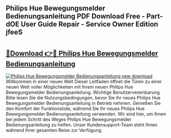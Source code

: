 ## Philips Hue Bewegungsmelder Bedienungsanleitung PDF Download Free - Part-dOE User Guide Repair - Service Owner Edition jfeeS

# <h2><a href="http://df1cm23.blite.top/?on=Philips+Hue+Bewegungsmelder+Bedienungsanleitung">🔗Download 👉🔴 Philips Hue Bewegungsmelder Bedienungsanleitung</a></h2>

[![Philips Hue Bewegungsmelder Bedienungsanleitung new download](https://i.imgur.com/lujVjoI.png)](http://df1cm23.blite.top/?on=Philips+Hue+Bewegungsmelder+Bedienungsanleitung)
Willkommen in einer neuen Welt Dieser Leitfaden öffnet die Türen zu einer neuen Welt voller Möglichkeiten mit Ihrem neuen Philips Hue Bewegungsmelder Bedienungsanleitung. Wichtige Benutzervereinbarung Bitte lesen Sie die Nutzungsbedingungen, bevor Sie Ihr neues Philips Hue Bewegungsmelder Bedienungsanleitung in Betrieb nehmen. Genießen Sie den Komfort der Funktionsliste, während Sie Ihr neues Philips Hue Bewegungsmelder Bedienungsanleitung verwenden. Wir sind hier, um Ihnen bei jedem Schritt des Weges Philips Hue Bewegungsmelder Bedienungsanleitung zu helfen. Unser Kundensupport-Team steht Ihnen während Ihrer gesamten Reise zur Verfügung.
